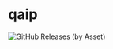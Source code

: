 # qaip

![GitHub Releases (by Asset)](https://img.shields.io/github/downloads/3D-I/qaip/v1.2.2/threedi_QAIP_122.zip.svg?color=gree)

